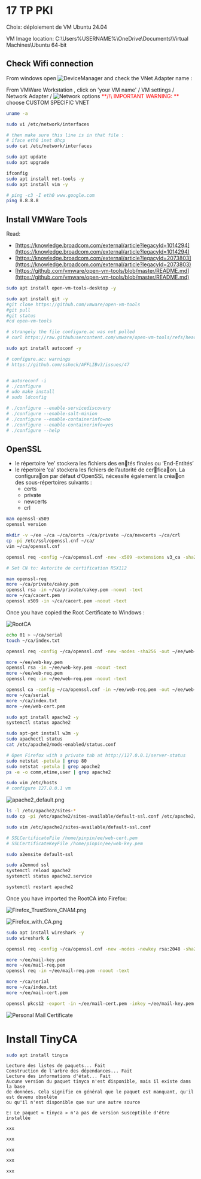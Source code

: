 
# 17 TP PKI

Choix: déploiement de VM Ubuntu 24.04

VM Image location:
C:\Users\%USERNAME%\OneDrive\Documents\Virtual Machines\Ubuntu 64-bit

## Check Wifi connection

From windows open ![DeviceManager](./DeviceManager.png) and check the VNet Adapter name :


From VMWare Workstation , click on 'your VM name'  / VM settings / Network Adapter / ![Network options](./VMWare_Network_custom_specific_VNet.png)
<span style="color:red">**/!\ IMPORTANT WARNING: **</span> choose CUSTOM SPECIFIC VNET

```bash
uname -a

sudo vi /etc/network/interfaces 

# then make sure this line is in that file :
# iface eth0 inet dhcp
sudo cat /etc/network/interfaces

sudo apt update
sudo apt upgrade

ifconfig
sudo apt install net-tools -y
sudo apt install vim -y

# ping -c3 -I eth0 www.google.com
ping 8.8.8.8

```


## Install VMWare Tools

Read:
- [https://knowledge.broadcom.com/external/article?legacyId=1014294](https://knowledge.broadcom.com/external/article?legacyId=1014294)
- [https://knowledge.broadcom.com/external/article?legacyId=2073803](https://knowledge.broadcom.com/external/article?legacyId=2073803)
- [https://github.com/vmware/open-vm-tools/blob/master/README.md](https://github.com/vmware/open-vm-tools/blob/master/README.md)

```bash
sudo apt install open-vm-tools-desktop -y

sudo apt install git -y
#git clone https://github.com/vmware/open-vm-tools
#git pull
#git status
#cd open-vm-tools

# strangely the file configure.ac was not pulled
# curl https://raw.githubusercontent.com/vmware/open-vm-tools/refs/heads/master/open-vm-tools/configure.ac

sudo apt install autoconf -y

# configure.ac: warnings
# https://github.com/sshock/AFFLIBv3/issues/47


# autoreconf -i
# ./configure
# udo make install
# sudo ldconfig

# ./configure --enable-servicediscovery
# ./configure --enable-salt-minion
# ./configure --enable-containerinfo=no
# ./configure --enable-containerinfo=yes
# ./configure --help

```
## OpenSSL

- le répertoire ‘ee’ stockera les fichiers des en􀆟tés finales ou ‘End-Entités’
- le répertoire ‘ca’ stockera les fichiers de l’autorité de cer􀆟fica􀆟on. La configura􀆟on par défaut d’OpenSSL nécessite également la créa􀆟on des sous-répertoires suivants : 
    - certs
    - private
    - newcerts
    - crl

```bash
man openssl-x509
openssl version

mkdir -v ~/ee ~/ca ~/ca/certs ~/ca/private ~/ca/newcerts ~/ca/crl
cp -pi /etc/ssl/openssl.cnf ~/ca/
vim ~/ca/openssl.cnf
```

```bash
openssl req -config ~/ca/openssl.cnf -new -x509 -extensions v3_ca -sha256 -newkey rsa:4096 -keyout ~/ca/private/cakey.pem -out ~/ca/cacert.pem -days 3650

# Set CN to: Autorite de certification RSX112

man openssl-req
more ~/ca/private/cakey.pem
openssl rsa -in ~/ca/private/cakey.pem -noout -text
more ~/ca/cacert.pem
openssl x509 -in ~/ca/cacert.pem -noout -text

```
Once you have copied the Root Certificate to Windows :

![RootCA](./cacert_on_windows.png)


```bash
echo 01 > ~/ca/serial
touch ~/ca/index.txt

openssl req -config ~/ca/openssl.cnf -new -nodes -sha256 -out ~/ee/web-req.pem -keyout ~/ee/web-key.pem -addext "subjectAltName = DNS:vm"

more ~/ee/web-key.pem
openssl rsa -in ~/ee/web-key.pem -noout -text
more ~/ee/web-req.pem
openssl req -in ~/ee/web-req.pem -noout -text

openssl ca -config ~/ca/openssl.cnf -in ~/ee/web-req.pem -out ~/ee/web-cert.pem
more ~/ca/serial
more ~/ca/index.txt
more ~/ee/web-cert.pem

```

```bash
sudo apt install apache2 -y
systemctl status apache2

sudo apt-get install w3m -y
sudo apachectl status
cat /etc/apache2/mods-enabled/status.conf

# Open Firefox with a private tab at http://127.0.0.1/server-status
sudo netstat -petula | grep 80
sudo netstat -petula | grep apache2
ps -e -o comm,etime,user | grep apache2

sudo vim /etc/hosts
# configure 127.0.0.1 vm
```

![apache2_default.png](apache2_default.png)

```bash
ls -l /etc/apache2/sites-*
sudo cp -pi /etc/apache2/sites-available/default-ssl.conf /etc/apache2/sites-available/default-ssl.orig

sudo vim /etc/apache2/sites-available/default-ssl.conf

# SSLCertificateFile /home/pinpin/ee/web-cert.pem
# SSLCertificateKeyFile /home/pinpin/ee/web-key.pem

sudo a2ensite default-ssl

sudo a2enmod ssl
systemctl reload apache2
systemctl status apache2.service

systemctl restart apache2

```

Once you have imported the RootCA into Firefox:

![Firefox_TrustStore_CNAM.png](Firefox_TrustStore_CNAM.png)

![Firefox_with_CA.png](Firefox_with_CA.png)


```bash
sudo apt install wireshark -y
sudo wireshark &


```


```bash
openssl req -config ~/ca/openssl.cnf -new -nodes -newkey rsa:2048 -sha256 -out ~/ee/mail-req.pem -keyout ~/ee/mail-key.pem

more ~/ee/mail-key.pem
more ~/ee/mail-req.pem
openssl req -in ~/ee/mail-req.pem -noout -text

more ~/ca/serial
more ~/ca/index.txt
more ~/ee/mail-cert.pem

openssl pkcs12 -export -in ~/ee/mail-cert.pem -inkey ~/ee/mail-key.pem -certfile ~/ca/cacert.pem -name "RSX112 compte Mail de test" -out ~/ee/mail.p12

```

![Personal Mail Certificate](Pinpin_MailCert_p12.png)

# Install TinyCA

```bash
sudo apt install tinyca
```

```console
Lecture des listes de paquets... Fait
Construction de l'arbre des dépendances... Fait
Lecture des informations d'état... Fait      
Aucune version du paquet tinyca n'est disponible, mais il existe dans la base
de données. Cela signifie en général que le paquet est manquant, qu'il est devenu obsolète
ou qu'il n'est disponible que sur une autre source

E: Le paquet « tinyca » n'a pas de version susceptible d'être installée

```

```console
xxx
```


```bash
xxx
```

```console
xxx
```


```bash
xxx
```

```console
xxx
```


